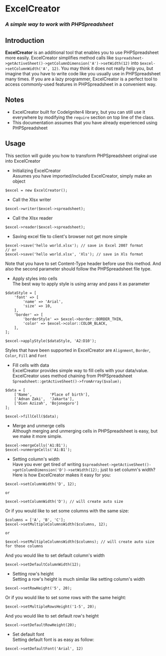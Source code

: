 # ExcelCreator
### <i>A simple way to work with PHPSpreadsheet</i>

## Introduction
<strong>ExcelCreator</strong> is an additional tool that enables you to use PHPSpreadsheet
more easily. ExcelCreator simplifies method calls like `$spreadsheet->getActiveSheet()->getColumnDimension('A')->setWidth(12)` into `$excel->setColumnWidth('A', 12)`.
You may think it does not really help you, but imagine that you have to write code like you usually use in PHPSpreadsheet many times. If you are a lazy programmer, ExcelCreator is a perfect tool to access commonly-used features in PHPSpreadsheet in a convenient way.

## Notes
- ExcelCreator built for CodeIgniter4 library, but you can still use it everywhere by modifying the `require` section on top line of the class.
- This documentation assumes that you have already experienced using PHPSpreadsheet

## Usage
This section will guide you how to transform PHPSpreadsheet original use into ExcelCreator
- Initializing ExcelCreator<br>
Assumes you have imported/included ExcelCreator, simply make an object 
```
$excel = new ExcelCreator();
```

- Call the Xlsx writer
```
$excel->writer($excel->spreadsheet);
```

- Call the Xlsx reader
```
$excel->reader($excel->spreadsheet);
```

- Saving excel file to client's browser not get more simple<br>
```
$excel->save('hello world.xlsx'); // save in Excel 2007 format
// or
$excel->save('hello world.xlsx', 'Xls'); // save in Xls format
```
Note that you have to set Content-Type header before use this method. 
And also the second parameter should follow the PHPSpreadsheet file type.

- Apply styles into cells<br>
The best way to apply style is using array and pass it as parameter
```
$dataStyle = [            
    'font' => [
        'name' => 'Arial',
        'size' => 10,
    ],
    'border' => [
        'borderStyle' => $excel->border::BORDER_THIN,
        'color' => $excel->color::COLOR_BLACK,
    ],
];

$excel->applyStyle($dataStyle, 'A2:D10');
```
Styles that have been supported in ExcelCreator are `Alignment`, `Border`, `Color`, `Fill` and `Font`

- Fill cells with data<br>
ExcelCreator provides simple way to fill cells with your data/value. ExcelCreator uses method chaining from PHPSpreadsheet `Spreadsheet::getActiveSheet()->fromArray($value);`
```
$data = [
    ['Name',        'Place of birth'],
    ['Adnan Zaki',  'Jakarta'],
    ['Dien Azizah', 'Bojonegoro']
];

$excel->fillCell($data);
```

- Merge and unmerge cells<br>
Although merging and unmerging cells in PHPSpreadsheet is easy, but we make it more simple.
```
$excel->mergeCells('A1:B1');
$excel->unmergeCells('A1:B1');
```

- Setting column's width<br>
Have you ever get tired of writing `$spreadsheet->getActiveSheet()->getColumnDimension('D')->setWidth(12);`
just to set column's width? Here is how ExcelCreator makes it easy for you:
```
$excel->setColumnWidth('D', 12);

or

$excel->setColumnWidth('D'); // will create auto size
```
Or if you would like to set some columns with the same size:
```
$columns = ['A', 'B', 'C'];
$excel->setMultipleColumnsWidth($columns, 12);

or

$excel->setMultipleColumnsWidth($columns); // will create auto size for those columns
```
And you would like to set default column's width
```
$excel->setDefaultColumnWidth(12);
```

- Setting row's height<br>
Setting a row's height is much similar like setting column's width
```
$excel->setRowHeight('5', 20);
```
Or if you would like to set some rows with the same height:
```
$excel->setMultipleRowsHeight('1-5', 20);
```
And you would like to set default row's height
```
$excel->setDefaultRowHeight(20);
```
- Set default font<br>
Setting default font is as easy as follow:
```
$excel->setDefaultFont('Arial', 12)
```